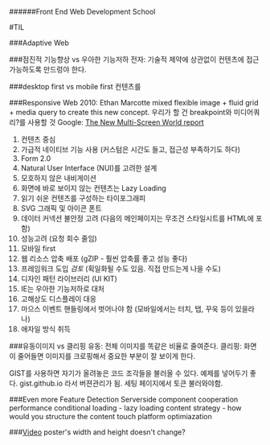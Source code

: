 ######Front End Web Development School

#TIL

###Adaptive Web

###점진적 기능향상 vs 우아한 기능저하
전자: 기술적 제약에 상관없이 컨텐츠에 접근가능하도록 만드렁야 한다.

###desktop first vs mobile first
컨텐츠를 

###Responsive Web
2010: Ethan Marcotte mixed flexible image + fluid grid + media query to create this new concept.
우리가 할 건 breakpoint와 미디어쿼리?를 사용할 것
Google: [The New Multi-Screen World report](https://ssl.gstatic.com/think/docs/the-new-multi-screen-world-study_research-studies.pdf)
1. 컨텐츠 중심
1. 가급적 네이티브 기능 사용 (커스텀은 시간도 들고, 접근성 부족하기도 하다)
1. Form 2.0
1. Natural User Interface (NUI)를 고려한 설계
1. 모호하지 않은 내비게이션
1. 화면에 바로 보이지 않는 컨텐츠는 Lazy Loading
1. 읽기 쉬운 컨텐츠를 구성하는 타이포그래피
1. SVG 그래픽 및 아이콘 폰트
1. 데이터 커넥션 불안정 고려 (다음의 메인페이지는 무조건 스타일시트를 HTML에 포함)
1. 성능고려 (요청 회수 줄임)
1. 모바일 first
1. 웹 리소스 압축 배포 (gZIP - 훨씬 압축률 좋고 성능 좋다)
1. 프레임워크 도입 *검토* (획일화될 수도 있음. 직접 만드는게 나을 수도)
1. 디자인 패턴 라이브러리 (UI KIT)
1. IE는 우아한 기능저하로 대처
1. 고해상도 디스플레이 대응
1. 마으스 이벤트 핸들링에서 벗어나야 함 (모바일에서는 터치, 탭, 꾸욱 등이 있을라나)
1. 애자일 방식 취득

###유동이미지 vs 클리핑
유동: 전체 이미지를 똑같은 비율로 줄여준다.
클리핑: 화면이 줄어들면 이미지를 크로핑해서 중요한 부분이 잘 보이게 한다.

GIST를 사용하면 자기가 올려놓은 코드 조각들을 불러올 수 있다. 예제를 넣어두기 좋다.
gist.github.io 라서 버젼관리가 됨. 세팅 페이지에서 토큰 불러와야함.

###Even more
Feature Detection
Serverside component cooperation
performance
conditional loading - lazy loading
content strategy - how would you structure the content
touch
platform optimiazation

###[Video](embedresponsively.com)
poster's width and height doesn't change?
